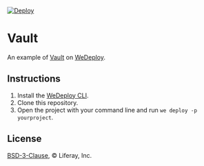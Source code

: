 [![Deploy](https://cdn.wedeploy.com/images/deploy.svg)](https://console.wedeploy.com/deploy?repo=https://github.com/wedeploy-examples/vault-example)

# Vault

An example of [Vault](https://www.vaultproject.io/) on [WeDeploy](https://wedeploy.com/).

## Instructions

1. Install the [WeDeploy CLI](https://wedeploy.com/docs/intro/using-the-command-line/).
2. Clone this repository.
3. Open the project with your command line and run `we deploy -p yourproject`.

## License

[BSD-3-Clause](./LICENSE.md), © Liferay, Inc.
